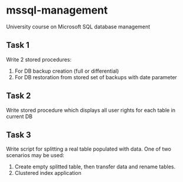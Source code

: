 # mssql-management
University course on Microsoft SQL database management

## Task 1
Write 2 stored procedures:
1) For DB backup creation (full or differential)
2) For DB restoration from stored set of backups with date parameter

## Task 2
Write stored procedure which displays all user rights for each table in current DB

## Task 3
Write script for splitting a real table populated with data.
One of two scenarios may be used:
1) Create empty splitted table, then transfer data and rename tables.
2) Clustered index application
